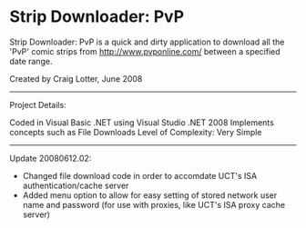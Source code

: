 Strip Downloader: PvP
=====================

Strip Downloader: PvP is a quick and dirty application to download all the 'PvP' comic strips from http://www.pvponline.com/ between a specified date range.

Created by Craig Lotter, June 2008

*********************************

Project Details:

Coded in Visual Basic .NET using Visual Studio .NET 2008
Implements concepts such as File Downloads
Level of Complexity: Very Simple

*********************************

Update 20080612.02:

- Changed file download code in order to accomdate UCT's ISA authentication/cache server
- Added menu option to allow for easy setting of stored network user name and password (for use with proxies, like UCT's ISA proxy cache server)
